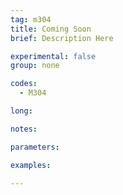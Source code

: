 ```yaml
---
tag: m304
title: Coming Soon
brief: Description Here

experimental: false
group: none

codes:
  - M304

long:

notes:

parameters:

examples:

---
```


